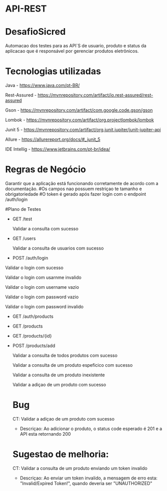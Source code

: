 # API-REST

# DesafioSicred

Automacao dos testes para as API`S de usuario, produto e status da aplicacao que é responsável por gerenciar produtos eletrônicos. 



# Tecnologias utilizadas

Java - https://www.java.com/pt-BR/



Rest-Assured - https://mvnrepository.com/artifact/io.rest-assured/rest-assured



Gson - https://mvnrepository.com/artifact/com.google.code.gson/gson



Lombok -  https://mvnrepository.com/artifact/org.projectlombok/lombok



Junit 5 - https://mvnrepository.com/artifact/org.junit.jupiter/junit-jupiter-api


Allure - https://allurereport.org/docs/#_junit_5


IDE Intellig - https://www.jetbrains.com/pt-br/idea/




# Regras de Negócio

Garantir que a aplicação está funcionando corretamente de acordo com a documentação.
#Os campos nao possuem  restriçao te tamanho e obrigatoriedade
#O token é gerado após fazer login com o endpoint /auth/login




#Plano de Testes

- GET /test
  
  Validar a consulta com sucesso

  
- GET /users


  Validar a consulta de usuarios com sucesso

  
- POST /auth/login

  
 Validar o login com sucesso
 
 

 Validar o login com usarnme invalido

 


Validar o login com username vazio




Validar o login com password vazio




 Validar o login com password invalido

 



  
- GET /auth/products
- GET /products
- GET /products/{id}
- POST /products/add

  
  Validar a consulta de todos produtos com sucesso

  
  Validar a consulta de um produto espeficico com sucesso

  
  Validar a consulta de um produto inexistente

  
  Validar a adiçao de um produto com sucesso

  

  # Bug


  CT:  Validar a adiçao de um produto com sucesso

  
  - Descriçao: Ao adicionar o produto, o status code esperado é 201 e a API esta retornando 200



  # Sugestao de melhoria:

  
  CT: Validar a consulta de um produto enviando um token invalido

  
  - Descriçao: Ao enviar um token invalido, a mensagem de erro esta: "Invalid/Expired Token!", quando deveria
  ser "UNAUTHORIZED"

